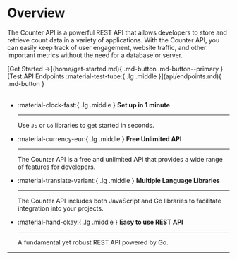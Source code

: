 # Overview
The Counter API is a powerful REST API that allows developers to store and retrieve count data in a variety of applications. With the Counter API, you can easily keep track of user engagement, website traffic, and other important metrics without the need for a database or server.


<div class="center" markdown>
[Get Started →](home/get-started.md){ .md-button .md-button--primary } [Test API Endpoints :material-test-tube:{ .lg .middle }](api/endpoints.md){ .md-button } 
</div>

<br>


<div class="grid cards" markdown>

-   :material-clock-fast:{ .lg .middle } __Set up in 1 minute__

    ---

    Use `JS` or `Go` libraries to get started in seconds.

-   :material-currency-eur:{ .lg .middle } __Free Unlimited API__

    ---

    The Counter API is a free and unlimited API that provides a wide range of features for developers.

-   :material-translate-variant:{ .lg .middle } __Multiple Language Libraries__

    ---

    The Counter API includes both JavaScript and Go libraries to facilitate integration into your projects.

-   :material-hand-okay:{ .lg .middle } __Easy to use REST API__

    ---

    A fundamental yet robust REST API powered by Go.

</div>

---
